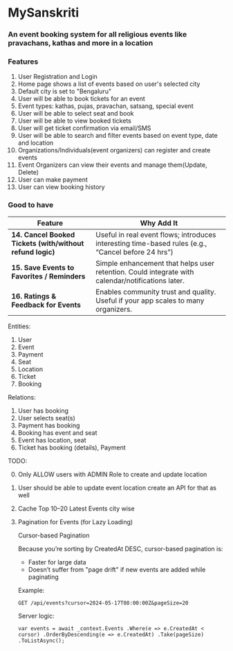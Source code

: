 # MySanskriti
### An event booking system for all religious events like pravachans, kathas and more in a location

### Features
1. User Registration and Login
2. Home page shows a list of events based on user's selected city
3. Default city is set to "Bengaluru"
4. User will be able to book tickets for an event
5. Event types: kathas, pujas, pravachan, satsang, special event
6. User will be able to select seat and book
7. User will be able to view booked tickets
8. User will get ticket confirmation via email/SMS
9. User will be able to search and filter events based on event type, date and location
10. Organizations/Individuals(event organizers) can register and create events
11. Event Organizers can view their events and manage them(Update, Delete)
12. User can make payment
13. User can view booking history

### Good to have

| Feature                                                   | Why Add It                                                                                         |
| --------------------------------------------------------- | -------------------------------------------------------------------------------------------------- |
| **14. Cancel Booked Tickets (with/without refund logic)** | Useful in real event flows; introduces interesting time-based rules (e.g., “Cancel before 24 hrs”) |
| **15. Save Events to Favorites / Reminders**              | Simple enhancement that helps user retention. Could integrate with calendar/notifications later.   |
| **16. Ratings & Feedback for Events**                     | Enables community trust and quality. Useful if your app scales to many organizers.                 |

Entities:
1. User
2. Event
3. Payment
4. Seat
5. Location
6. Ticket
7. Booking

Relations:
1. User has booking
2. User selects seat(s)
3. Payment has booking
4. Booking has event and seat
5. Event has location, seat
6. Ticket has booking (details), Payment


TODO:

0. Only ALLOW users with ADMIN Role to create and update location 
1. User should be able to update event location create an API for that as well
2. Cache Top 10–20 Latest Events city wise
3. Pagination for Events (for Lazy Loading)

    Cursor-based Pagination
    
    Because you’re sorting by CreatedAt DESC, cursor-based pagination is:
    
     - Faster for large data
     - Doesn’t suffer from "page drift" if new events are added while paginating
    
    Example:
    
    `GET /api/events?cursor=2024-05-17T08:00:00Z&pageSize=20`
    
    Server logic:
    
    `var events = await _context.Events
    .Where(e => e.CreatedAt < cursor)
    .OrderByDescending(e => e.CreatedAt)
    .Take(pageSize)
    .ToListAsync();`
